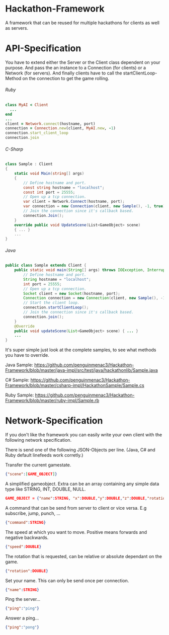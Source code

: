 Hackathon-Framework
===================

A framework that can be reused for multiple hackathons for clients as well as servers.

API-Specification
=================

You have to extend either the Server or the Client class dependent on your purpose. And pass the an instance to a Connection (for clients) or a Network (for servers). And finally clients have to call the startClientLoop-Method on the connection to get the game rolling.

###### Ruby
```ruby
class MyAI < Client
  ...
end
...
client = Network.connect(hostname, port)
connection = Connection.new(client, MyAI.new, -1)
connection.start_client_loop
connection.join
```

###### C-Sharp

```csharp
class Sample : Client
{
    static void Main(string[] args)
    {
        // Define hostname and port.
        const string hostname = "localhost";
        const int port = 25555;
        // Open up a tcp connection.
        var client = Network.Connect(hostname, port);
        var connection = new Connection(client, new Sample(), -1, true);
        // Join the connection since it's callback based.
        connection.Join();
    }
    override public void UpdateScene(List<GameObject> scene)
    { ... }
    ...
}
```

###### Java

```java
public class Sample extends Client {
    public static void main(String[] args) throws IOException, InterruptedException {
        // Define hostname and port.
        String hostname = "localhost";
        int port = 25555;
        // Open up a tcp connection.
        Socket client = new Socket(hostname, port);
        Connection connection = new Connection(client, new Sample(), -1);
        // Start the client loop.
        connection.startClientLoop();
        // Join the connection since it's callback based.
        connection.join();
    }
    @Override
    public void updateScene(List<GameObject> scene) { ... }
    ...
}
```

It's super simple just look at the complete samples, to see what methods you have to override.

Java Sample: https://github.com/penguinmenac3/Hackathon-Framework/blob/master/java-impl/src/test/java/hackathonlib/Sample.java

C# Sample: https://github.com/penguinmenac3/Hackathon-Framework/blob/master/csharp-impl/HackathonSample/Sample.cs

Ruby Sample: https://github.com/penguinmenac3/Hackathon-Framework/blob/master/ruby-impl/Sample.rb

Network-Specification
=====================

If you don't like the framework you can easily write your own client with the following network specification.

There is send one of the following JSON-Objects per line. (Java, C# and Ruby default linefeeds work corretly.)

Transfer the current gamestate.
```json
{"scene":[GAME_OBJECT]}
```

A simplified gameobject. Extra can be an array containing any simple data type like STRING, INT, DOUBLE, NULL.
```json
GAME_OBJECT = {"name":STRING, "x":DOUBLE,"y":DOUBLE,"z":DOUBLE,"rotation":[0,2*PI],"extra":[]}
```

A command that can be send from server to client or vice versa. E.g subscribe, jump, punch, ...
```json
{"command":STRING}
```

The speed at which you want to move. Positive means forwards and negative backwards.
```json
{"speed":DOUBLE}
```

The rotation that is requested, can be relative or absolute dependant on the game.
```json
{"rotation":DOUBLE}
```

Set your name. This can only be send once per connection.
```json
{"name":STRING}
```

Ping the server...
```json
{"ping":"ping"}
```

Answer a ping...
```json
{"ping":"pong"}
```

